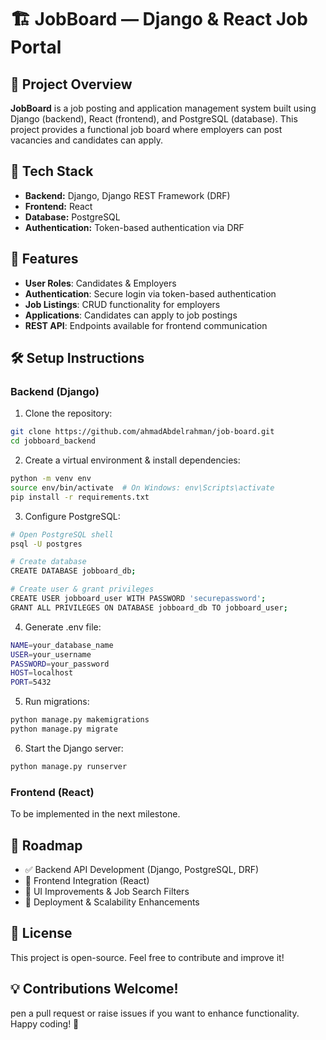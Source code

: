 # 🏗️ JobBoard — Django & React Job Portal

## 📌 Project Overview
**JobBoard** is a job posting and application management system built using Django (backend), React (frontend), and PostgreSQL (database). This project provides a functional job board where employers can post vacancies and candidates can apply.

## 🚀 Tech Stack
- **Backend:** Django, Django REST Framework (DRF)
- **Frontend:** React
- **Database:** PostgreSQL
- **Authentication:** Token-based authentication via DRF

## 🔧 Features
- **User Roles**: Candidates & Employers
- **Authentication**: Secure login via token-based authentication
- **Job Listings**: CRUD functionality for employers
- **Applications**: Candidates can apply to job postings
- **REST API**: Endpoints available for frontend communication

## 🛠️ Setup Instructions
### **Backend (Django)**
1. Clone the repository:
```bash
git clone https://github.com/ahmadAbdelrahman/job-board.git
cd jobboard_backend
```
2. Create a virtual environment & install dependencies:
```bash
python -m venv env
source env/bin/activate  # On Windows: env\Scripts\activate
pip install -r requirements.txt
```
3. Configure PostgreSQL:
```bash
# Open PostgreSQL shell
psql -U postgres

# Create database
CREATE DATABASE jobboard_db;

# Create user & grant privileges
CREATE USER jobboard_user WITH PASSWORD 'securepassword';
GRANT ALL PRIVILEGES ON DATABASE jobboard_db TO jobboard_user;
```
4. Generate .env file:
```bash
NAME=your_database_name
USER=your_username
PASSWORD=your_password
HOST=localhost
PORT=5432
```
5. Run migrations:
```bash
python manage.py makemigrations
python manage.py migrate
```
6. Start the Django server:
```bash
python manage.py runserver
```

### **Frontend (React)**
To be implemented in the next milestone.


## 🎯 Roadmap
- ✅ Backend API Development (Django, PostgreSQL, DRF)
- 🔄 Frontend Integration (React)
- 🔄 UI Improvements & Job Search Filters
- 🔄 Deployment & Scalability Enhancements

## 📝 License
This project is open-source. Feel free to contribute and improve it!

## 💡 Contributions Welcome!
pen a pull request or raise issues if you want to enhance functionality. Happy coding! 🚀
